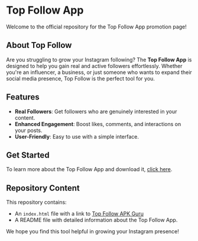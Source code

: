 # Top Follow App

Welcome to the official repository for the Top Follow App promotion page!

## About Top Follow

Are you struggling to grow your Instagram following? The **Top Follow App** is designed to help you gain real and active followers effortlessly. Whether you're an influencer, a business, or just someone who wants to expand their social media presence, Top Follow is the perfect tool for you.

## Features

- **Real Followers**: Get followers who are genuinely interested in your content.
- **Enhanced Engagement**: Boost likes, comments, and interactions on your posts.
- **User-Friendly**: Easy to use with a simple interface.

## Get Started

To learn more about the Top Follow App and download it, [click here](https://topfollowapkguru.com/).

## Repository Content

This repository contains:
- An `index.html` file with a link to [Top Follow APK Guru](https://topfollowapkguru.com/)
- A README file with detailed information about the Top Follow App.

We hope you find this tool helpful in growing your Instagram presence!
